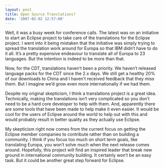 ```yaml
---
layout: post
title: Open Source Translations?
date: '2007-02-02 12:57:00'
---
```



Well, it was a busy week for conference calls. The latest was on an initiative to start an Eclipse project to take care of the translations for the Eclipse project. I went into it being mistaken that the initiative was simply trying to spread the translation work around for Europa so that IBM didn’t have to do it all. It’s a pretty expensive endeavour to translate all of Europa to 23 languages. But the intention is indeed to be more than that.

Now, for the CDT, translations haven’t been a priority. We haven’t released language packs for the CDT since the 2.x days. We still get a healthy 20% of our downloads to China and I haven’t received feedback that they miss them. But I imagine we’d grow even more internationally if we had them.

Despite my original skepticism, I think a translations project is a great idea. Technically, making the translations isn’t very complicated so you don’t need to be a hard core developer to help with them. And, apparently there are some tools that have been made to help make it even easier. It would be cool for the users of Eclipse around the world to help out with this and would probably result in better quality as they actually use Eclipse.

My skepticism right now comes from the current focus on getting the Eclipse member companies to contribute rather than on building a community. I think if you focus too much on short term goals, like translating Europa, you won’t solve much when the next release comes around. Hopefully, this project will find an inspired leader that break new ground in international community building. It certainly won’t be an easy task. But it could be another great step forward for Eclipse.


